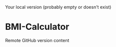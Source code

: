 Your local version (probably empty or doesn't exist)
# BMI-Calculator
Remote GitHub version content
